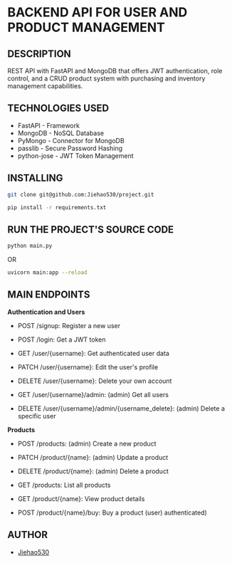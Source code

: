 # BACKEND API FOR USER AND PRODUCT MANAGEMENT

## DESCRIPTION

REST API with FastAPI and MongoDB that offers JWT authentication, role control, and a CRUD product system with purchasing and inventory management capabilities.

## TECHNOLOGIES USED

- FastAPI - Framework  
- MongoDB - NoSQL Database
- PyMongo - Connector for MongoDB
- passlib - Secure Password Hashing
- python-jose - JWT Token Management

## INSTALLING

```bash
git clone git@github.com:Jiehao530/project.git
```
```bash
pip install -r requirements.txt
```
## RUN THE PROJECT'S SOURCE CODE

```bash
python main.py
```
OR
```bash
uvicorn main:app --reload
```

## MAIN ENDPOINTS

__Authentication and Users__

- POST /signup: Register a new user

- POST /login: Get a JWT token

- GET /user/{username}: Get authenticated user data

- PATCH /user/{username}: Edit the user's profile

- DELETE /user/{username}: Delete your own account

- GET /user/{username}/admin: (admin) Get all users

- DELETE /user/{username}/admin/{username_delete}: (admin) Delete a specific user

__Products__

- POST /products: (admin) Create a new product

- PATCH /product/{name}: (admin) Update a product

- DELETE /product/{name}: (admin) Delete a product

- GET /products: List all products

- GET /product/{name}: View product details

- POST /product/{name}/buy: Buy a product (user) authenticated)

## AUTHOR

- [Jiehao530](https://github.com/Jiehao530)

